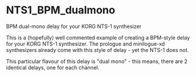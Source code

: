 # NTS1_BPM_dualmono
BPM dual-mono delay for your KORG NTS-1 synthesizer

This is a (hopefully) well commented example of creating a BPM-style delay for your KORG NTS-1 synthesizer. The prologue and minilogue-xd synthesizers already come with this style of delay - yet the NTS-1 does not. 

This particular flavour of this delay is "dual mono" - this means, there are 2 identical delays, one for each channel. 
